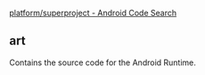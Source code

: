 
[platform/superproject - Android Code Search](https://cs.android.com/android/platform/superproject)

## art

Contains the source code for the Android Runtime. 